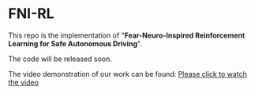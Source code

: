 # FNI-RL
This repo is the implementation of "**Fear-Neuro-Inspired Reinforcement Learning for Safe Autonomous Driving**".  

The code will be released soon.

The video demonstration of our work can be found:
[Please click to watch the video](https://www.bilibili.com/video/BV1Mk4y157Da/?spm_id_from=333.337.search-card.all.click&vd_source=71620ac61fcf7851589c019bff140478)
